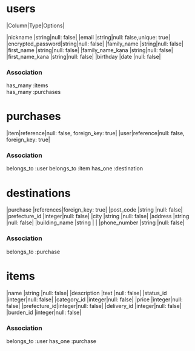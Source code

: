# users
|Column|Type|Options|

|nickname          |string|null: false|
|email             |string|null: false,unique: true|
|encrypted_password|string|null: false|
|family_name       |string|null: false|
|first_name        |string|null: false|
|family_name_kana  |string|null: false|
|first_name_kana   |string|null: false|
|birthday          |date  |null: false|

### Association

has_many :items  
has_many :purchases 

# purchases

|item|reference|null: false, foreign_key: true|
|user|reference|null: false, foreign_key: true|

### Association

belongs_to :user
belongs_to :item
has_one    :destination

# destinations

|purchase      |references|foreign_key: true|
|post_code     |string |null: false|
|prefecture_id |integer|null: false|
|city          |string |null: false|
|address        |string |null: false|
|building_name |string |           |
|phone_number  |string |null: false|

### Association

belongs_to :purchase

# items

|name         |string |null: false|
|description  |text   |null: false|
|status_id    |integer|null: false|
|category_id  |integer|null: false|
|price        |integer|null: false|
|prefecture_id|integer|null: false|
|delivery_id  |integer|null: false|
|burden_id    |integer|null: false|
### Association

belongs_to :user
has_one :purchase


